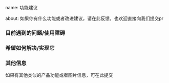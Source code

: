 


name: 功能建议  

about: 如果你有什么功能或者改进建议，请在此反馈，也欢迎直接向我们提交pr



### 目前遇到的问题/使用障碍  


### 希望如何解决/实现它  


### 其他信息
如果有其他类似的产品功能或者图片信息，可在此提交